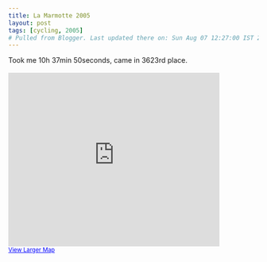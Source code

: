 ```yaml
---
title: La Marmotte 2005
layout: post
tags: [cycling, 2005]
# Pulled from Blogger. Last updated there on: Sun Aug 07 12:27:00 IST 2005
---
```

Took me 10h 37min 50seconds, came in 3623rd place.<br /><br /><iframe width="425" height="350" frameborder="0" scrolling="no" marginheight="0" marginwidth="0" src="http://maps.google.com/maps?f=d&amp;hl=en&amp;geocode=4910859281742765601,45.195640,6.282100&amp;saddr=Le+Bourg-d'Oisans,+Is%C3%A8re,+Rh%C3%B4ne-Alpes,+France&amp;daddr=Col+de+la+Croix+Fer+to:D926%2FSur+les+Tours+%4045.195640,+6.282100+to:saint+martin+de+la+porte+to:Col+du+Telegraphe+to:Col+du+Galibier,+73450+Valloire,+Savoy,+Rh%C3%B4ne-Alpes,+France+to:L%E2%80%99Alpe+d%E2%80%99Huez&amp;mra=pi&amp;mrcr=4&amp;via=2&amp;sll=45.16481,6.240235&amp;sspn=0.449277,1.203003&amp;ie=UTF8&amp;ll=45.163642,6.240234&amp;spn=0.2476,0.46943&amp;output=embed&amp;s=AARTsJozvQIfr3g0EPtS0kUuSqIflCZZ3w"> </iframe><br /><small><a href="http://maps.google.com/maps?f=d&amp;hl=en&amp;geocode=4910859281742765601,45.195640,6.282100&amp;saddr=Le+Bourg-d'Oisans,+Is%C3%A8re,+Rh%C3%B4ne-Alpes,+France&amp;daddr=Col+de+la+Croix+Fer+to:D926%2FSur+les+Tours+%4045.195640,+6.282100+to:saint+martin+de+la+porte+to:Col+du+Telegraphe+to:Col+du+Galibier,+73450+Valloire,+Savoy,+Rh%C3%B4ne-Alpes,+France+to:L%E2%80%99Alpe+d%E2%80%99Huez&amp;mra=pi&amp;mrcr=4&amp;via=2&amp;sll=45.16481,6.240235&amp;sspn=0.449277,1.203003&amp;ie=UTF8&amp;ll=45.163642,6.240234&amp;spn=0.2476,0.46943&amp;source=embed" style="color:#0000FF;text-align:left">View Larger Map</a></small>
